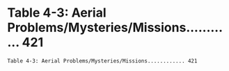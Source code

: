 # Table 4-3: Aerial Problems/Mysteries/Missions............ 421

```
Table 4-3: Aerial Problems/Mysteries/Missions............ 421

```
